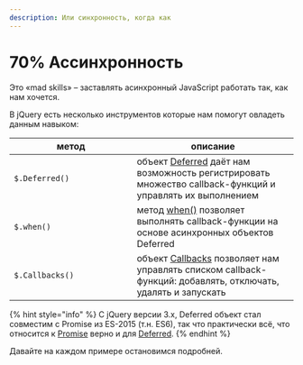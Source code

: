 ```yaml
---
description: Или синхронность, когда как
---
```


# 70% Ассинхронность

Это «mad skills» – заставлять асинхронный JavaScript работать так, как нам хочется.

В jQuery есть несколько инструментов которые нам помогут овладеть данным навыком:

<table data-header-hidden><thead><tr><th width="202">метод</th><th>описание</th></tr></thead><tbody><tr><td><code>$.Deferred()</code></td><td>объект <a href="https://api.jquery.com/category/deferred-object/">Deferred</a> даёт нам возможность регистрировать множество callback-функций и управлять их выполнением</td></tr><tr><td><code>$.when()</code></td><td>метод <a href="https://api.jquery.com/jQuery.when/">when()</a> позволяет выполнять callback-функции на основе асинхронных объектов Deferred</td></tr><tr><td><code>$.Callbacks()</code></td><td>объект <a href="https://api.jquery.com/category/callbacks-object/">Callbacks</a> позволяет нам управлять списком callback-функций: добавлять, отключать, удалять и запускать</td></tr></tbody></table>

{% hint style="info" %}
С jQuery версии 3.x, Deferred объект стал совместим с Promise из ES-2015 (т.н. ES6), так что практически всё, что относится к [Promise](https://learn.javascript.ru/promise) верно и для [Deferred](https://api.jquery.com/category/deferred-object/).
{% endhint %}

Давайте на каждом примере остановимся подробней.
